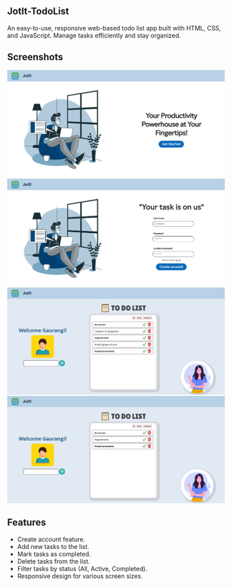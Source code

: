 ## JotIt-TodoList
An easy-to-use, responsive web-based todo list app built with HTML, CSS, and JavaScript. Manage tasks efficiently and stay organized.


## Screenshots
![Screenshot](https://github.com/Gaur2210/JotIt-TodoList/blob/master/README%20img/Screenshot%20from%202023-08-26%2013-53-43.png)
![Screenshot](https://github.com/Gaur2210/JotIt-TodoList/blob/master/README%20img/Screenshot%20from%202023-08-26%2013-54-00.png)
![Screenshot](https://github.com/Gaur2210/JotIt-TodoList/blob/master/README%20img/Screenshot%20from%202023-08-26%2014-00-58.png)
![Screenshot](https://github.com/Gaur2210/JotIt-TodoList/blob/master/README%20img/Screenshot%20from%202023-08-26%2014-01-07.png)


## Features
- Create account feature.
- Add new tasks to the list.
- Mark tasks as completed.
- Delete tasks from the list.
- Filter tasks by status (All, Active, Completed).
- Responsive design for various screen sizes.
